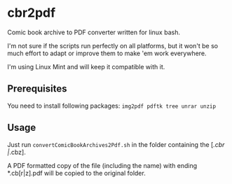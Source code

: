 # cbr2pdf

Comic book archive to PDF converter written for linux bash.

I'm not sure if the scripts run perfectly on all platforms, but it won't be so much effort to adapt or improve them to make 'em work everywhere.

I'm using Linux Mint and will keep it compatible with it.

## Prerequisites
You need to install following packages:
  ```img2pdf pdftk tree unrar unzip```

## Usage

Just run ```convertComicBookArchives2Pdf.sh``` in the folder containing the [*.cbr |*.cbz].

A PDF formatted copy of the file (including the name) with ending *.cb[r|z].pdf will be copied to the original folder.
